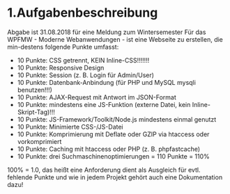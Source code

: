 # 1.Aufgabenbeschreibung

Abgabe  ist 31.08.2018  für  eine  Meldung  zum  Wintersemester
Für  das  WPFMW  -  Moderne  Webanwendungen  -  ist  eine  Webseite  zu  erstellen,  die  min-destens  folgende  Punkte  umfasst:

- 10  Punkte: CSS  getrennt,  KEIN  Inline-CSS!!!!!!!
- 10  Punkte: Responsive  Design
- 10  Punkte: Session  (z.  B.  Login  für  Admin/User)
- 10  Punkte: Datenbank-Anbindung  (für  PHP  und  MySQL  mysqli  benutzen!!!)
- 10  Punkte: AJAX-Request  mit  Antwort  im  JSON-Format
- 10  Punkte: mindestens  eine  JS-Funktion  (externe  Datei,  kein  Inline-Skript-Tag)!!!
- 10  Punkte: JS-Framework/Toolkit/Node.js mindestens  einmal  genutzt
- 10  Punkte: Minimierte  CSS-/JS-Datei
- 10  Punkte: Komprimierung  mit  Deflate  oder  GZIP  via  htaccess  oder  vorkomprimiert
- 10  Punkte: Caching  mit  htaccess  oder  PHP  (z.  B.  phpfastcache)
- 10  Punkte: drei  Suchmaschinenoptimierungen
=  110  Punkte  =  110%

100%  =  1.0,  das  heißt  eine  Anforderung  dient  als  Ausgleich  für  evtl.  fehlende  Punkte und  wie  in  jedem  Projekt  gehört  auch  eine Dokumentation dazu!
